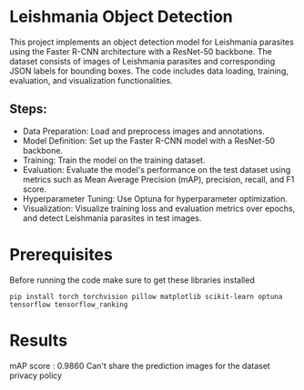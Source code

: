 # Leishmania Object Detection

This project implements an object detection model for Leishmania parasites using the Faster R-CNN architecture with a ResNet-50 backbone.
The dataset consists of images of Leishmania parasites and corresponding JSON labels for bounding boxes. The code includes data loading, training, evaluation, and visualization functionalities.

## Steps:
- Data Preparation: Load and preprocess images and annotations.
- Model Definition: Set up the Faster R-CNN model with a ResNet-50 backbone.
- Training: Train the model on the training dataset.
- Evaluation: Evaluate the model's performance on the test dataset using metrics such as Mean Average Precision (mAP), precision, recall, and F1 score.
- Hyperparameter Tuning: Use Optuna for hyperparameter optimization.
- Visualization: Visualize training loss and evaluation metrics over epochs, and detect Leishmania parasites in test images.

# Prerequisites
Before running the code make sure to get these libraries installed

```pip install torch torchvision pillow matplotlib scikit-learn optuna tensorflow tensorflow_ranking```

# Results
mAP score : 0.9860
Can't share the prediction images for the dataset privacy policy
